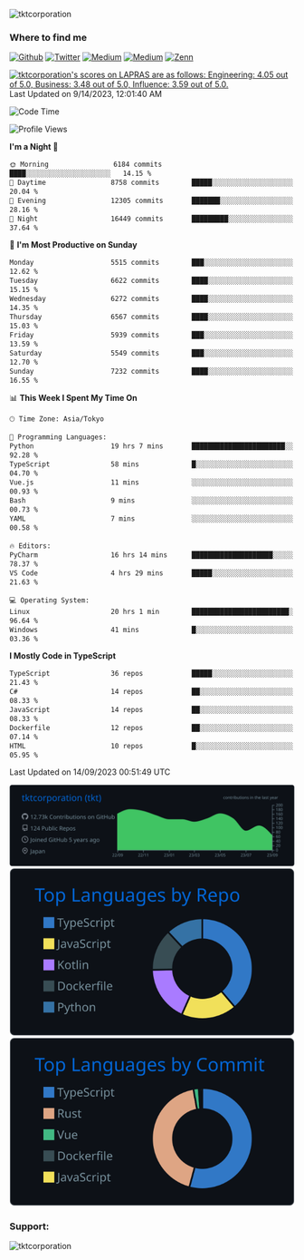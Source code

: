 <p align="left"> <img src="https://komarev.com/ghpvc/?username=tktcorporation&label=Profile%20views&color=0e75b6&style=flat" alt="tktcorporation" /> </p>

<h3>Where to find me</h3>
<p>
<a href="https://github.com/tktcorporation" target="_blank"><img alt="Github" src="https://img.shields.io/badge/GitHub-%2312100E.svg?&style=for-the-badge&logo=Github&logoColor=white" /></a>
<a href="https://twitter.com/tktcorporation" target="_blank"><img alt="Twitter" src="https://img.shields.io/badge/twitter-%231DA1F2.svg?&style=for-the-badge&logo=twitter&logoColor=white" /></a>
<a href="https://www.linkedin.com/in/tktcorporation" target="_blank"><img alt="Medium" src="https://img.shields.io/badge/linkdin-0a66c2.svg?&style=for-the-badge&logo=linkedin&logoColor=white" /></a>
<a href="https://qiita.com/tktcorporation" target="_blank"><img alt="Medium" src="https://img.shields.io/badge/qiita-55C500.svg?&style=for-the-badge&logo=qiita&logoColor=white" /></a>
<a href="https://zenn.dev/tktcorporation" target="_blank"><img alt="Zenn" src="https://img.shields.io/badge/Zenn-3EA8FF.svg?&style=for-the-badge&logo=Zenn&logoColor=white" /></a>
</p>

<!--START_SECTION:lapras-card-->
<p ><a href="https://lapras.com/public/tktcorporation" target="_blank" rel="noopener noreferrer"><img alt="tktcorporation's scores on LAPRAS are as follows: Engineering: 4.05 out of 5.0, Business: 3.48 out of 5.0, Influence: 3.59 out of 5.0." src="https://lapras-card-generator.vercel.app/api/svg?e=4.05&b=3.48&i=3.59&b1=%23232323&b2=%236d6d6d&i1=%23212121&i2=%23818181&l=en" width="300" ></a>  
Last Updated on 9/14/2023, 12:01:40 AM</p>
<!--END_SECTION:lapras-card-->
  
<!--START_SECTION:waka-->
![Code Time](http://img.shields.io/badge/Code%20Time-1%2C150%20hrs%209%20mins-blue)

![Profile Views](http://img.shields.io/badge/Profile%20Views-0-blue)

**I'm a Night 🦉** 

```text
🌞 Morning                6184 commits        ████░░░░░░░░░░░░░░░░░░░░░   14.15 % 
🌆 Daytime                8758 commits        █████░░░░░░░░░░░░░░░░░░░░   20.04 % 
🌃 Evening                12305 commits       ███████░░░░░░░░░░░░░░░░░░   28.16 % 
🌙 Night                  16449 commits       █████████░░░░░░░░░░░░░░░░   37.64 % 
```
📅 **I'm Most Productive on Sunday** 

```text
Monday                   5515 commits        ███░░░░░░░░░░░░░░░░░░░░░░   12.62 % 
Tuesday                  6622 commits        ████░░░░░░░░░░░░░░░░░░░░░   15.15 % 
Wednesday                6272 commits        ████░░░░░░░░░░░░░░░░░░░░░   14.35 % 
Thursday                 6567 commits        ████░░░░░░░░░░░░░░░░░░░░░   15.03 % 
Friday                   5939 commits        ███░░░░░░░░░░░░░░░░░░░░░░   13.59 % 
Saturday                 5549 commits        ███░░░░░░░░░░░░░░░░░░░░░░   12.70 % 
Sunday                   7232 commits        ████░░░░░░░░░░░░░░░░░░░░░   16.55 % 
```


📊 **This Week I Spent My Time On** 

```text
🕑︎ Time Zone: Asia/Tokyo

💬 Programming Languages: 
Python                   19 hrs 7 mins       ███████████████████████░░   92.28 % 
TypeScript               58 mins             █░░░░░░░░░░░░░░░░░░░░░░░░   04.70 % 
Vue.js                   11 mins             ░░░░░░░░░░░░░░░░░░░░░░░░░   00.93 % 
Bash                     9 mins              ░░░░░░░░░░░░░░░░░░░░░░░░░   00.73 % 
YAML                     7 mins              ░░░░░░░░░░░░░░░░░░░░░░░░░   00.58 % 

🔥 Editors: 
PyCharm                  16 hrs 14 mins      ████████████████████░░░░░   78.37 % 
VS Code                  4 hrs 29 mins       █████░░░░░░░░░░░░░░░░░░░░   21.63 % 

💻 Operating System: 
Linux                    20 hrs 1 min        ████████████████████████░   96.64 % 
Windows                  41 mins             █░░░░░░░░░░░░░░░░░░░░░░░░   03.36 % 
```

**I Mostly Code in TypeScript** 

```text
TypeScript               36 repos            █████░░░░░░░░░░░░░░░░░░░░   21.43 % 
C#                       14 repos            ██░░░░░░░░░░░░░░░░░░░░░░░   08.33 % 
JavaScript               14 repos            ██░░░░░░░░░░░░░░░░░░░░░░░   08.33 % 
Dockerfile               12 repos            ██░░░░░░░░░░░░░░░░░░░░░░░   07.14 % 
HTML                     10 repos            █░░░░░░░░░░░░░░░░░░░░░░░░   05.95 % 
```




 Last Updated on 14/09/2023 00:51:49 UTC
<!--END_SECTION:waka-->

[![](https://raw.githubusercontent.com/tktcorporation/tktcorporation/master/profile-summary-card-output/github_dark/0-profile-details.svg)](https://github.com/vn7n24fzkq/github-profile-summary-cards)
[![](https://raw.githubusercontent.com/tktcorporation/tktcorporation/master/profile-summary-card-output/github_dark/1-repos-per-language.svg)](https://github.com/vn7n24fzkq/github-profile-summary-cards) [![](https://raw.githubusercontent.com/tktcorporation/tktcorporation/master/profile-summary-card-output/github_dark/2-most-commit-language.svg)](https://github.com/vn7n24fzkq/github-profile-summary-cards)

<h3 align="left">Support:</h3>
<p><a href="https://www.buymeacoffee.com/tktcorporation"> <img align="left" src="https://cdn.buymeacoffee.com/buttons/v2/default-yellow.png" height="50" width="210" alt="tktcorporation" /></a></p><br><br>
